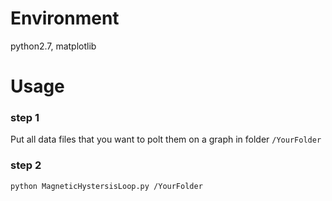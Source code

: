 # Environment
python2.7, matplotlib

# Usage
### step 1
Put all data files that you want to polt them on a graph in folder ```/YourFolder```
### step 2
```
python MagneticHystersisLoop.py /YourFolder
```
